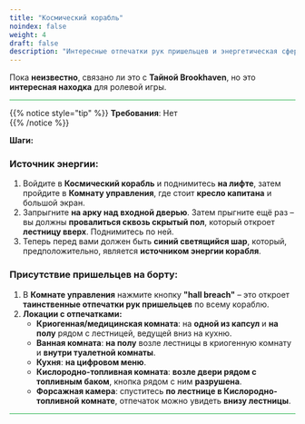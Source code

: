 ```yaml
---
title: "Космический корабль"
noindex: false
weight: 4
draft: false
description: "Интересные отпечатки рук пришельцев и энергетическая сфера в доме Rocket RP."
---
```


Пока **неизвестно**, связано ли это с **Тайной Brookhaven**, но это **интересная находка** для ролевой игры.

<hr style="background-color: #28b44c" size=8>

{{% notice style="tip" %}}
**Требования**: Нет  
{{% /notice %}}

**Шаги:**  

### Источник энергии:  

1. Войдите в **Космический корабль** и поднимитесь **на лифте**, затем пройдите в **Комнату управления**, где стоит **кресло капитана** и большой экран.  
2. Запрыгните **на арку над входной дверью**. Затем прыгните ещё раз – вы должны **провалиться сквозь скрытый пол**, который откроет **лестницу вверх**. Поднимитесь по ней.  
3. Теперь перед вами должен быть **синий светящийся шар**, который, предположительно, является **источником энергии корабля**.  

### Присутствие пришельцев на борту:  

1. В **Комнате управления** нажмите кнопку **"hall breach"** – это откроет **таинственные отпечатки рук пришельцев** по всему кораблю.  
2. **Локации с отпечатками:**  
   - **Криогенная/медицинская комната**: на **одной из капсул** и **на полу** рядом с лестницей, ведущей вниз на кухню.  
   - **Ванная комната**: **на полу** возле лестницы в криогенную комнату и **внутри туалетной комнаты**.  
   - **Кухня**: **на цифровом меню**.  
   - **Кислородно-топливная комната**: **возле двери рядом с топливным баком**, кнопка рядом с ним **разрушена**.  
   - **Форсажная камера**: спуститесь **по лестнице в Кислородно-топливной комнате**, отпечаток можно увидеть **внизу лестницы**.  

<hr style="background-color: #28b44c" size=8>
